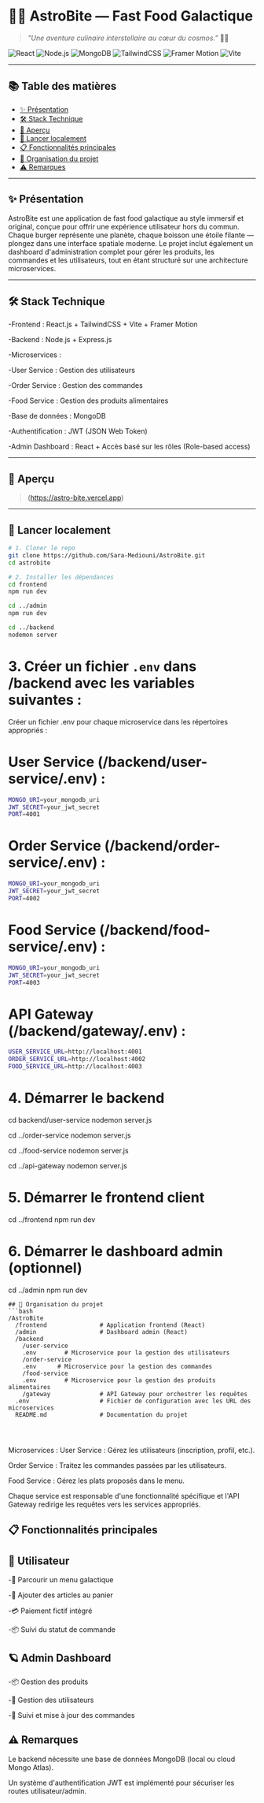 # 🍔✨ **AstroBite** — Fast Food Galactique

> *"Une aventure culinaire interstellaire au cœur du cosmos."* 🚀🌌

![React](https://img.shields.io/badge/React-20232A?style=for-the-badge&logo=react&logoColor=61DAFB)
![Node.js](https://img.shields.io/badge/Node.js-339933?style=for-the-badge&logo=nodedotjs&logoColor=white)
![MongoDB](https://img.shields.io/badge/MongoDB-4EA94B?style=for-the-badge&logo=mongodb&logoColor=white)
![TailwindCSS](https://img.shields.io/badge/TailwindCSS-06B6D4?style=for-the-badge&logo=tailwindcss&logoColor=white)
![Framer Motion](https://img.shields.io/badge/Framer--Motion-EF008F?style=for-the-badge&logo=framer&logoColor=white)
![Vite](https://img.shields.io/badge/Vite-646CFF?style=for-the-badge&logo=vite&logoColor=white)

---

## 📚 Table des matières

- [✨ Présentation](#-présentation)
- [🛠️ Stack Technique](#️-stack-technique)
- [📸 Aperçu](#-aperçu)
- [🚀 Lancer localement](#-lancer-localement)
- [📋 Fonctionnalités principales](#-fonctionnalités-principales)
- [📂 Organisation du projet](#-organisation-du-projet)
- [⚠️ Remarques](#️-remarques)

---

## ✨ Présentation

AstroBite est une application de fast food galactique au style immersif et original, conçue pour offrir une expérience utilisateur hors du commun.
Chaque burger représente une planète, chaque boisson une étoile filante — plongez dans une interface spatiale moderne.
Le projet inclut également un dashboard d'administration complet pour gérer les produits, les commandes et les utilisateurs, tout en étant structuré sur une architecture microservices.


---

## 🛠️ Stack Technique

-Frontend : React.js + TailwindCSS + Vite + Framer Motion

-Backend : Node.js + Express.js

-Microservices :

-User Service : Gestion des utilisateurs

-Order Service : Gestion des commandes

-Food Service : Gestion des produits alimentaires

-Base de données : MongoDB

-Authentification : JWT (JSON Web Token)

-Admin Dashboard : React + Accès basé sur les rôles (Role-based access)


---

## 📸 Aperçu

> (https://astro-bite.vercel.app)

---

## 🚀 Lancer localement

```bash
# 1. Cloner le repo
git clone https://github.com/Sara-Mediouni/AstroBite.git
cd astrobite

# 2. Installer les dépendances
cd frontend
npm run dev

cd ../admin
npm run dev

cd ../backend
nodemon server
```
# 3. Créer un fichier `.env` dans /backend avec les variables suivantes :
Créer un fichier .env pour chaque microservice dans les répertoires appropriés :

# User Service (/backend/user-service/.env) :

```bash 
MONGO_URI=your_mongodb_uri
JWT_SECRET=your_jwt_secret
PORT=4001
```
# Order Service (/backend/order-service/.env) :

```bash 
MONGO_URI=your_mongodb_uri
JWT_SECRET=your_jwt_secret
PORT=4002
```
# Food Service (/backend/food-service/.env) :
```bash 
MONGO_URI=your_mongodb_uri
JWT_SECRET=your_jwt_secret
PORT=4003
```

# API Gateway (/backend/gateway/.env) :
```bash 
USER_SERVICE_URL=http://localhost:4001
ORDER_SERVICE_URL=http://localhost:4002
FOOD_SERVICE_URL=http://localhost:4003

```


# 4. Démarrer le backend
cd backend/user-service
nodemon server.js

cd ../order-service
nodemon server.js

cd ../food-service
nodemon server.js

cd ../api-gateway
nodemon server.js


# 5. Démarrer le frontend client
cd ../frontend
npm run dev

# 6. Démarrer le dashboard admin (optionnel)
cd ../admin
npm run dev






```
## 📂 Organisation du projet
```bash
/AstroBite
  /frontend               # Application frontend (React)
  /admin                  # Dashboard admin (React)
  /backend
    /user-service 
    .env        # Microservice pour la gestion des utilisateurs
    /order-service  
    .env      # Microservice pour la gestion des commandes
    /food-service 
    .env        # Microservice pour la gestion des produits alimentaires
    /gateway              # API Gateway pour orchestrer les requêtes
  .env                    # Fichier de configuration avec les URL des microservices
  README.md               # Documentation du projet




```

Microservices :
User Service : Gérez les utilisateurs (inscription, profil, etc.).

Order Service : Traitez les commandes passées par les utilisateurs.

Food Service : Gérez les plats proposés dans le menu.

Chaque service est responsable d'une fonctionnalité spécifique et l'API Gateway redirige les requêtes vers les services appropriés.


## 📋 Fonctionnalités principales
## 🌠 Utilisateur
-🍔 Parcourir un menu galactique

-🛒 Ajouter des articles au panier

-💳 Paiement fictif intégré

-📦 Suivi du statut de commande

## 🪐 Admin Dashboard
-📦 Gestion des produits

-👤 Gestion des utilisateurs

-🧾 Suivi et mise à jour des commandes

## ⚠️ Remarques
Le backend nécessite une base de données MongoDB (local ou cloud Mongo Atlas).

Un système d'authentification JWT est implémenté pour sécuriser les routes utilisateur/admin.

